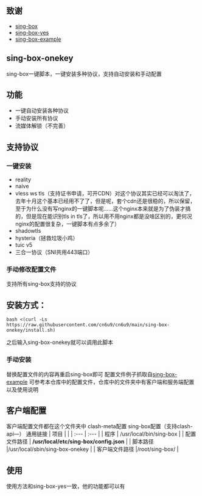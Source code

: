## 致谢
- [sing-box](https://github.com/SagerNet/sing-box)
- [sing-box-yes](https://github.com/FranzKafkaYu/sing-box-yes)
- [sing-box-example](https://github.com/chika0801/sing-box-examples)
  
## sing-box-onekey
sing-box一键脚本，一键安装多种协议，支持自动安装和手动配置
## 功能
- 一键自动安装各种协议
- 手动安装所有协议
- 流媒体解锁（不完善）
## 支持协议
### 一键安装
- reality
- naive
- vless ws tls（支持证书申请，可开CDN）对这个协议其实已经可以淘汰了，去年十月这个基本已经用不了了，但是呢，套个cdn还是很稳的，所以保留，至于为什么没有写nginx的一键脚本呢……这个nginx本来就是为了伪装才搞的，但是现在能识别tls in tls了，所以用不用nginx都是没啥区别的，更何况nginx的配置很复杂，一键脚本有点多余了）
- shadowtls
- hysteria（拯救垃圾小鸡）
- tuic v5
- 三合一协议（SNI共用443端口）

### 手动修改配置文件
支持所有sing-box支持的协议

## 安装方式：
```
bash <(curl -Ls https://raw.githubusercontent.com/cn6u9/cn6u9/main/sing-box-onekey/install.sh)
```
之后输入sing-box-onekey就可以调用此脚本
### 手动安装
替换配置文件的内容再重启sing-box即可
配置文件例子抓取自[sing-box-example](https://github.com/chika0801/sing-box-examples)
可参考本仓库中的配置文件，仓库中的文件夹中有客户端和服务端配置以及使用说明
## 客户端配置
客户端配置文件都在这个文件夹中
clash-meta配置
sing-box配置（支持clash-api—）
通用链接
| 项目 | |
| :--- | :--- |
| 程序 | /usr/local/bin/sing-box |
| 配置文件路径 | **/usr/local/etc/sing-box/config.json** |
| 脚本路径 |/usr/local/sbin/sing-box-onekey |
| 客户端文件路径 |/root/sing-box/ |

## 使用
使用方法和sing-box-yes一致，他的功能都可以有

